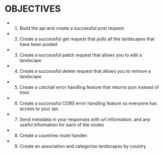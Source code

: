 # OBJECTIVES
- 1. Build the api and create a successful post request
- 2. Create a successful get request that pulls all the landscapes that have been posted
- 3. Create a successful patch request that allows you to edit a landscape
- 4. Create a successful delete request that allows you to remove a landscape
- 5. Create a catchall error handling feature that returns json instead of html
- 6. Create a successful CORS error handling feature so everyone has access to your api.
- 7. Send metadata in your responses with url information, and any useful information for each of the routes
- 8. Create a countries route handler.
- 9. Create an association and categorize landscapes by country
